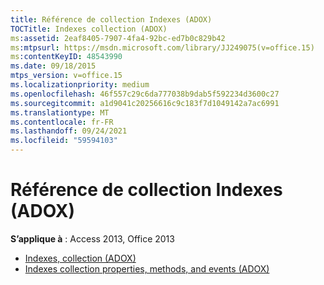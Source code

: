```yaml
---
title: Référence de collection Indexes (ADOX)
TOCTitle: Indexes collection (ADOX)
ms:assetid: 2eaf8405-7907-4fa4-92bc-ed7b0c829b42
ms:mtpsurl: https://msdn.microsoft.com/library/JJ249075(v=office.15)
ms:contentKeyID: 48543990
ms.date: 09/18/2015
mtps_version: v=office.15
ms.localizationpriority: medium
ms.openlocfilehash: 46f557c29c6da777038b9dab5f592234d3600c27
ms.sourcegitcommit: a1d9041c20256616c9c183f7d1049142a7ac6991
ms.translationtype: MT
ms.contentlocale: fr-FR
ms.lasthandoff: 09/24/2021
ms.locfileid: "59594103"
---
```

# <a name="indexes-collection-adox-reference"></a>Référence de collection Indexes (ADOX)

**S’applique à** : Access 2013, Office 2013

- [Indexes, collection (ADOX)](indexes-collection-adox.md)
- [Indexes collection properties, methods, and events (ADOX)](indexes-collection-properties-methods-and-events-adox.md)

